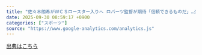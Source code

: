 ```yaml
---
title: "佐々木朗希がＷＣＳロースター入りへ ロバーツ監督が期待「信頼できるものだ」…シーズン終盤に救援転向（スポーツ報知） - Yahoo!ニュース"
date: 2025-09-30 08:59:17 +0900
categories: ["スポーツ"]
source: "https://www.google-analytics.com/analytics.js"
---
```


[出典はこちら](https://www.google-analytics.com/analytics.js)
